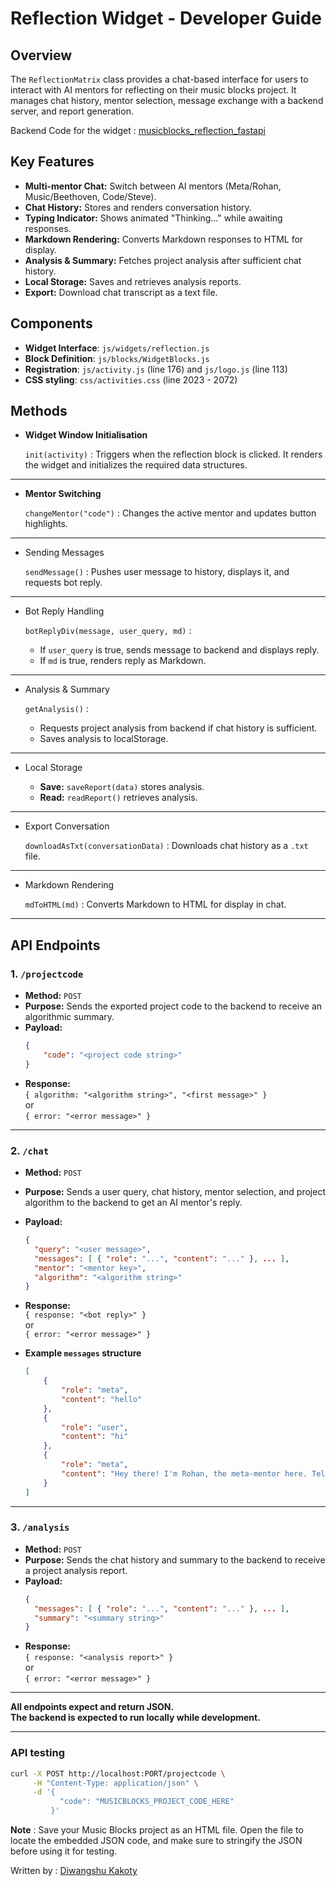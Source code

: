 # Reflection Widget - Developer Guide

## Overview

The `ReflectionMatrix` class provides a chat-based interface for users to interact with AI mentors for reflecting on their music blocks project. It manages chat history, mentor selection, message exchange with a backend server, and report generation.

Backend Code for the widget : [musicblocks_reflection_fastapi](https://github.com/Commanderk3/musicblocks_reflection_fastapi)

## Key Features

-   **Multi-mentor Chat:** Switch between AI mentors (Meta/Rohan, Music/Beethoven, Code/Steve).
-   **Chat History:** Stores and renders conversation history.
-   **Typing Indicator:** Shows animated "Thinking..." while awaiting responses.
-   **Markdown Rendering:** Converts Markdown responses to HTML for display.
-   **Analysis & Summary:** Fetches project analysis after sufficient chat history.
-   **Local Storage:** Saves and retrieves analysis reports.
-   **Export:** Download chat transcript as a text file.

## Components

-   **Widget Interface**: `js/widgets/reflection.js`
-   **Block Definition**: `js/blocks/WidgetBlocks.js`
-   **Registration**: `js/activity.js` (line 176) and `js/logo.js` (line 113)
-   **CSS styling**: `css/activities.css` (line 2023 - 2072)

## Methods

-   **Widget Window Initialisation**

    `init(activity)` : Triggers when the reflection block is clicked. It renders the widget and initializes the required data structures.

---

-   **Mentor Switching**

    `changeMentor("code")` : Changes the active mentor and updates button highlights.

---

-   Sending Messages

    `sendMessage()` : Pushes user message to history, displays it, and requests bot reply.

---

-   Bot Reply Handling

    `botReplyDiv(message, user_query, md)` :

    -   If `user_query` is true, sends message to backend and displays reply.
    -   If `md` is true, renders reply as Markdown.

---

-   Analysis & Summary

    `getAnalysis()` :

    -   Requests project analysis from backend if chat history is sufficient.
    -   Saves analysis to localStorage.

---

-   Local Storage

    -   **Save:** `saveReport(data)` stores analysis.
    -   **Read:** `readReport()` retrieves analysis.

---

-   Export Conversation

    `downloadAsTxt(conversationData)` : Downloads chat history as a `.txt` file.

---

-   Markdown Rendering

    `mdToHTML(md)` : Converts Markdown to HTML for display in chat.

---

## API Endpoints

### 1. `/projectcode`

-   **Method:** `POST`
-   **Purpose:** Sends the exported project code to the backend to receive an algorithmic summary.
-   **Payload:**
    ```json
    {
        "code": "<project code string>"
    }
    ```
-   **Response:**  
    `{ algorithm: "<algorithm string>", "<first message>" }`  
    or  
    `{ error: "<error message>" }`

---

### 2. `/chat`

-   **Method:** `POST`
-   **Purpose:** Sends a user query, chat history, mentor selection, and project algorithm to the backend to get an AI mentor's reply.
-   **Payload:**
    ```json
    {
      "query": "<user message>",
      "messages": [ { "role": "...", "content": "..." }, ... ],
      "mentor": "<mentor key>",
      "algorithm": "<algorithm string>"
    }
    ```
-   **Response:**  
    `{ response: "<bot reply>" }`  
    or  
    `{ error: "<error message>" }`

-   **Example `messages` structure**
    ```json
    [
        {
            "role": "meta",
            "content": "hello"
        },
        {
            "role": "user",
            "content": "hi"
        },
        {
            "role": "meta",
            "content": "Hey there! I'm Rohan, the meta-mentor here. Tell me, what did you create in your project?"
        }
    ]
    ```

---

### 3. `/analysis`

-   **Method:** `POST`
-   **Purpose:** Sends the chat history and summary to the backend to receive a project analysis report.
-   **Payload:**
    ```json
    {
      "messages": [ { "role": "...", "content": "..." }, ... ],
      "summary": "<summary string>"
    }
    ```
-   **Response:**  
    `{ response: "<analysis report>" }`  
    or  
    `{ error: "<error message>" }`

---

**All endpoints expect and return JSON.**  
**The backend is expected to run locally while development.**

---

### API testing

```bash
curl -X POST http://localhost:PORT/projectcode \
     -H "Content-Type: application/json" \
     -d '{
           "code": "MUSICBLOCKS_PROJECT_CODE_HERE"
         }'
```

**Note** : Save your Music Blocks project as an HTML file. Open the file to locate the embedded JSON code, and make sure to stringify the JSON before using it for testing.

Written by : [Diwangshu Kakoty](https://github.com/Commanderk3)